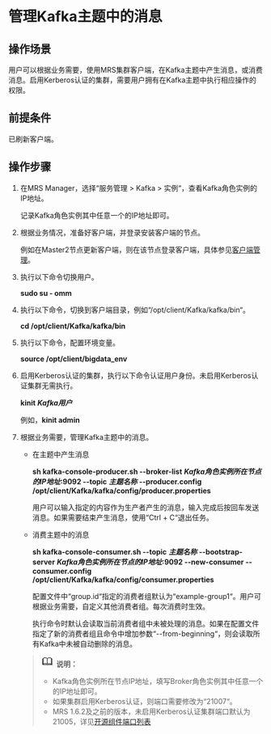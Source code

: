 # 管理Kafka主题中的消息<a name="ZH-CN_TOPIC_0057181200"></a>

## 操作场景<a name="zh-cn_topic_0054328610_section63666741154720"></a>

用户可以根据业务需要，使用MRS集群客户端，在Kafka主题中产生消息，或消费消息。启用Kerberos认证的集群，需要用户拥有在Kafka主题中执行相应操作的权限。

## 前提条件<a name="zh-cn_topic_0054328610_section951436815483"></a>

已刷新客户端。

## 操作步骤<a name="zh-cn_topic_0054328610_section2210939420957"></a>

1.  在MRS Manager，选择“服务管理  \>  Kafka  \>  实例“，查看Kafka角色实例的IP地址。

    记录Kafka角色实例其中任意一个的IP地址即可。

2.  根据业务情况，准备好客户端，并登录安装客户端的节点。

    例如在Master2节点更新客户端，则在该节点登录客户端，具体参见[客户端管理](客户端管理.md)。

3.  执行以下命令切换用户。

    **sudo su - omm**

4.  执行以下命令，切换到客户端目录，例如“/opt/client/Kafka/kafka/bin“。

    **cd /opt/client/Kafka/kafka/bin**

5.  执行以下命令，配置环境变量。

    **source /opt/client/bigdata\_env**

6.  启用Kerberos认证的集群，执行以下命令认证用户身份。未启用Kerberos认证集群无需执行。

    **kinit** _**Kafka用户**_

    例如，**kinit admin**

7.  根据业务需要，管理Kafka主题中的消息。

    -   在主题中产生消息

        **sh kafka-console-producer.sh --broker-list** _**Kafka角色实例所在节点的IP地址**_**:9092 --topic** _**主题名称**_ **--producer.config /opt/client/Kafka/kafka/config/producer.properties**

        用户可以输入指定的内容作为生产者产生的消息，输入完成后按回车发送消息。如果需要结束产生消息，使用“Ctrl + C“退出任务。

    -   消费主题中的消息

        **sh kafka-console-consumer.sh --topic** _**主题名称**_ **--bootstrap-server** _**Kafka角色实例所在节点的IP地址**_**:9092 --new-consumer --consumer.config /opt/client/Kafka/kafka/config/consumer.properties**

        配置文件中“group.id“指定的消费者组默认为“example-group1“。用户可根据业务需要，自定义其他消费者组。每次消费时生效。

        执行命令时默认会读取当前消费者组中未被处理的消息。如果在配置文件指定了新的消费者组且命令中增加参数“--from-beginning“，则会读取所有Kafka中未被自动删除的消息。


    >![](public_sys-resources/icon-note.gif) **说明：**   
    >-   Kafka角色实例所在节点IP地址，填写Broker角色实例其中任意一个的IP地址即可。  
    >-   如果集群启用Kerberos认证，则端口需要修改为“21007“。  
    >-   MRS 1.6.2及之前的版本，未启用Kerberos认证集群端口默认为21005，详见[开源组件端口列表](开源组件端口列表.md)  


